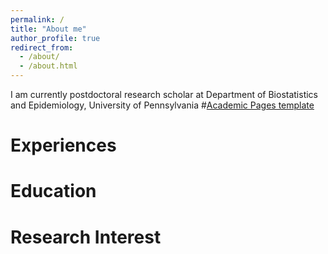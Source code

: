 ```yaml
---
permalink: /
title: "About me"
author_profile: true
redirect_from: 
  - /about/
  - /about.html
---
```


I am currently postdoctoral research scholar at Department of Biostatistics and Epidemiology, University of Pennsylvania
#[Academic Pages template](https://github.com/academicpages/academicpages.github.io)

Experiences
======


Education
======


Research Interest
======


